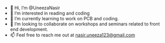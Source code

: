 - 👋 Hi, I’m @UneezaNasir
- 👀 I’m interested in reading and coding
- 🌱 I’m currently learning to work on PCB and coding.
- 💞️ I’m looking to collaborate on workshops and seminars related to front end development.
- 📫 Feel free to reach me out at nasir.uneeza123@gmail.com

<!---
UneezaNasir/UneezaNasir is a ✨ special ✨ repository because its `README.md` (this file) appears on your GitHub profile.
You can click the Preview link to take a look at your changes.
--->
